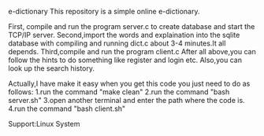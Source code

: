 e-dictionary
This repository is a simple online e-dictionary.

First, compile and run the program server.c to create database and start the TCP/IP server. 
Second,import the words and explaination into the sqlite database with compiling and running dict.c about 3-4 minutes.It all depends.
Third,compile and run the program client.c 
After all above,you can follow the hints to do something like register and login etc. 
Also,you can look up the search history.

Actually,I have make it easy when you get this code you just need to do as follows:
1.run the command "make clean" 
2.run the command "bash server.sh"
3.open another terminal and enter the path where the code is. 
4.run the command "bash client.sh"

Support:Linux System
